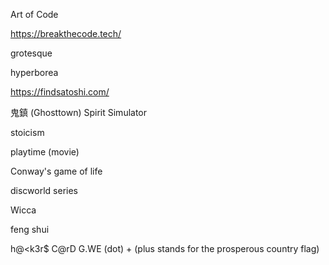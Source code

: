 Art of Code

https://breakthecode.tech/

grotesque

hyperborea

https://findsatoshi.com/

 鬼鎮 (Ghosttown) Spirit Simulator 

stoicism

playtime (movie)

Conway's game of life

discworld series

Wicca

feng shui

h@<k3r$ C@rD G.WE (dot) + (plus stands for the prosperous country flag)
